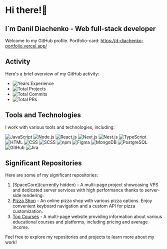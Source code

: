 # Hi there!👋 

## I`m Danil Diachenko - Web full-stack developer
Welcome to my GitHub profile. Portfolio-card: https://d-diachenko-portfolio.vercel.app/

## Activity

Here's a brief overview of my GitHub activity:

- ![Years Experience](https://img.shields.io/badge/Years%20Experience-1.5+-red)
- ![Total Projects](https://img.shields.io/badge/Total%20Projects-28-blue)
- ![Total Commits](https://img.shields.io/badge/Total%20Commits-633-brightgreen)
- ![Total PRs](https://img.shields.io/badge/Total%20PRs-101-orange)

## Tools and Technologies

I work with various tools and technologies, including:

![JavaScript](https://img.shields.io/badge/JavaScript-yellow)
![Node.js](https://img.shields.io/badge/Node.js-brightgreen)
![React.js](https://img.shields.io/badge/React.js-blue)
![Next.js](https://img.shields.io/badge/Next.js-black)
![Nest.js](https://img.shields.io/badge/Nest.js-red)
![TypeScript](https://img.shields.io/badge/TypeScript-blueviolet)
![HTML](https://img.shields.io/badge/HTML-brightgreen)
![CSS](https://img.shields.io/badge/CSS-blue)
![SCSS](https://img.shields.io/badge/SCSS-brightpink)
![npm](https://img.shields.io/badge/npm-red)
![Figma](https://img.shields.io/badge/Figma-purple)
![MongoDB](https://img.shields.io/badge/MongoDB-green)
![PostgreSQL](https://img.shields.io/badge/PostgreSQL-blue)
![GitHub](https://img.shields.io/badge/GitHub-lightgrey)
![Jira](https://img.shields.io/badge/Jira-black)

## Significant Repositories

Here are some of my significant repositories:

1. [SpaceCore](currently hidden) - A multi-page project showcasing VPS and dedicated server services with high performance thanks to server-side rendering.
2. [Pizza Shop](https://github.com/DanyloDiachenko/pizza-shop) - An online pizza shop with various pizza options. Enjoy convenient keyboard navigation and a custom API for pizza customization.
3. [Top Courses](https://github.com/DanyloDiachenko/top-cources) - A multi-page website providing information about various educational courses and platforms, including pricing and average income.

Feel free to explore my repositories and projects to learn more about my work!

